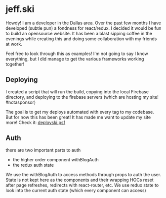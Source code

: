 # jeff.ski

Howdy! I am a developer in the Dallas area. Over the past few months I have developed (subtle pun) a fondness for react/redux.
I decided it would be fun to build an opensource website. It has been a blast sipping coffee in the evenings while creating this
and doing some collaboration with my friends at work.

Feel free to look through this as examples! I'm not going to say I know everything, but I did manage to get the various frameworks working together!

## Deploying

I created a script that will run the build, copying into the local Firebase directory, and deploying to the firebase servers (which are hosting my site! #notasponsor)

The goal is to get my deploys automated with every tag to my codebase. But for now this has been great! It has made me want to update my site more! Check it: [deployski.ps1](./deployski.ps1)

## Auth

there are two important parts to auth

- the higher order component withBlogAuth
- the redux auth state

We use the withBlogAuth to access methods through props to auth the user. State is not kept here as the components and their wrapping HOCs reset after page refreshes, redirects with react-router, etc.
We use redux state to look into the current auth state (which every component can access)